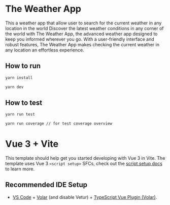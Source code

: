# The Weather App
This a weather app that allow user to search for the current weather in any location in the world
Discover the latest weather conditions in any corner of the world with The Weather App, the advanced weather app designed to keep you informed wherever you go. With a user-friendly interface and robust features, The Weather App makes checking the current weather in any location an effortless experience.

## How to run

```bash
yarn install

yarn dev
```

## How to test
```bash
yarn run test 

yarn run coverage // for test coverage overview
```

# Vue 3 + Vite

This template should help get you started developing with Vue 3 in Vite. The template uses Vue 3 `<script setup>` SFCs, check out the [script setup docs](https://v3.vuejs.org/api/sfc-script-setup.html#sfc-script-setup) to learn more.

## Recommended IDE Setup

- [VS Code](https://code.visualstudio.com/) + [Volar](https://marketplace.visualstudio.com/items?itemName=Vue.volar) (and disable Vetur) + [TypeScript Vue Plugin (Volar)](https://marketplace.visualstudio.com/items?itemName=Vue.vscode-typescript-vue-plugin).
